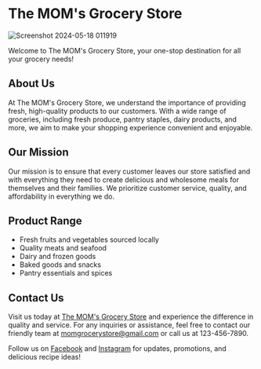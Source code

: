 ﻿
# The MOM's Grocery Store

![Screenshot 2024-05-18 011919](https://github.com/vishnu192003/grocery_store/assets/127621079/4457c23c-0c3a-4647-b02e-be2ebf6957e7)


Welcome to The MOM's Grocery Store, your one-stop destination for all your grocery needs!

## About Us

At The MOM's Grocery Store, we understand the importance of providing fresh, high-quality products to our customers. With a wide range of groceries, including fresh produce, pantry staples, dairy products, and more, we aim to make your shopping experience convenient and enjoyable.

## Our Mission

Our mission is to ensure that every customer leaves our store satisfied and with everything they need to create delicious and wholesome meals for themselves and their families. We prioritize customer service, quality, and affordability in everything we do.

## Product Range

- Fresh fruits and vegetables sourced locally
- Quality meats and seafood
- Dairy and frozen goods
- Baked goods and snacks
- Pantry essentials and spices

## Contact Us

Visit us today at [The MOM's Grocery Store](https://www.momgrocerystore.com) and experience the difference in quality and service. For any inquiries or assistance, feel free to contact our friendly team at [momgrocerystore@gmail.com](mailto:momgrocerystore@gmail.com) or call us at 123-456-7890.

Follow us on [Facebook](https://www.facebook.com/TheMomsGroceryStore) and [Instagram](https://www.instagram.com/TheMomsGroceryStore) for updates, promotions, and delicious recipe ideas!
